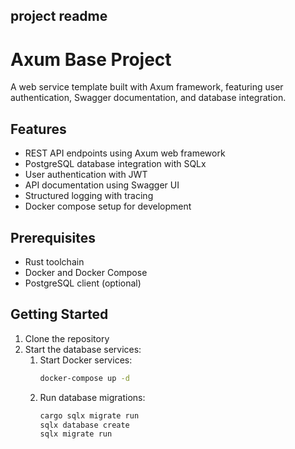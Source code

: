 ## project readme
# Axum Base Project

A web service template built with Axum framework, featuring user authentication, Swagger documentation, and database integration.

## Features

- REST API endpoints using Axum web framework
- PostgreSQL database integration with SQLx
- User authentication with JWT
- API documentation using Swagger UI
- Structured logging with tracing
- Docker compose setup for development

## Prerequisites

- Rust toolchain
- Docker and Docker Compose
- PostgreSQL client (optional)

## Getting Started

1. Clone the repository
2. Start the database services:
    1. Start Docker services:
       ```bash
       docker-compose up -d
       ```
    2. Run database migrations:
       ```bash
       cargo sqlx migrate run
       sqlx database create
       sqlx migrate run
       ```
